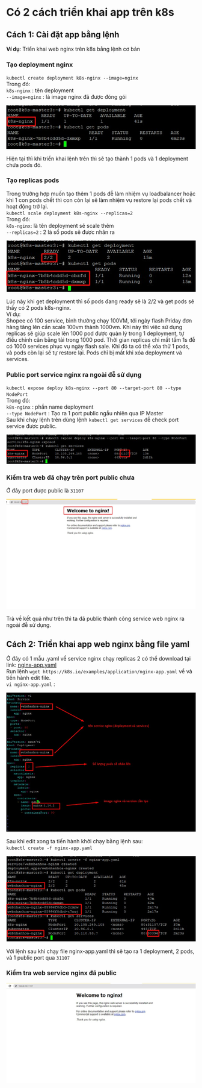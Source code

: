 # Có 2 cách triển khai app trên k8s
## Cách 1: Cài đặt app bằng lệnh
**Ví dụ**: Triển khai web nginx trên k8s bằng lệnh cơ bản  
### Tạo deployment nginx
`kubectl create deployment k8s-nginx --image=nginx`  
Trong đó:  
`k8s-nginx` : tên deployment  
`--image=nginx` : là image nginx đã được đóng gói  

<img src="/images/nginx-deployment.jpg">  

Hiện tại thì khi triển khai lệnh trên thì sẽ tạo thành 1 pods và 1 deployment chứa pods đó.  
### Tạo replicas pods
Trong trường hợp muốn tạo thêm 1 pods đễ làm nhiệm vụ loadbalancer hoặc khi 1 con pods chết thì con còn lại sẽ làm nhiệm vụ restore lại pods chết và hoạt động trở lại.  
`kubectl scale deployment k8s-nginx --replicas=2`  
Trong đó:  
`k8s-nginx`: là tên deployment sẽ scale thêm  
`--replicas=2` : 2 là số pods sẽ được nhân ra  

<img src="/images/nginx-deployment1.jpg">  

Lúc này khi get deployment thì số pods đang ready sẽ là 2/2 và get pods sẽ thấy có 2 pods k8s-nginx.  
Ví dụ:  
Shopee có 100 service, bình thường chạy 100VM, tới ngày flash Priday đơn hàng tăng lên cần scale 100vm thành 1000vm. Khi này thì việc sử dụng replicas sẽ giúp scale lên 1000 pod được quản lý trong 1 deployment, tự điều chỉnh cân bằng tải trong 1000 pod. Thời gian replicas chỉ mất tầm 1s đễ có 1000 services phục vụ ngày flash sale.
Khi đó ta có thể xóa thử 1 pods, và pods còn lại sẽ tự restore lại. Pods chỉ bị mất khi xóa deployment và services.  
### Public port service nginx ra ngoài đễ sử dụng
`kubectl expose deploy k8s-nginx --port 80 --target-port 80 --type NodePort`  
Trong đó:  
`k8s-nginx` : phần name deployment  
`--type NodePort` : Tạo ra 1 port public ngẫu nhiên qua IP Master  
Sau khi chạy lệnh trên dùng lệnh `kubectl get services` đễ check port service được public.  

<img src="/images/nginx-deployment2.jpg"> 

### Kiểm tra web đã chạy trên port public chưa
Ở đây port được public là `31107`  

<img src="/images/nginx-deployment3.jpg"> 

Trả về kết quả như trên thì ta đã public thành công service web nginx ra ngoài đễ sử dụng.  
## Cách 2: Triển khai app web nginx bằng file yaml
Ở đây có 1 mẫu .yaml về service nginx chạy replicas 2 có thể download tại link: [nginx-app.yaml](/yaml/nginx-app.yaml)  
Run lệnh `wget https://k8s.io/examples/application/nginx-app.yaml` về và tiến hành edit file.  
`vi nginx-app.yaml` :  

<img src="/images/nginx-deployment4.jpg"> 

Sau khi edit xong ta tiến hành khởi chạy bằng lệnh sau:  
`kubectl create -f nginx-app.yaml`  

<img src="/images/nginx-deployment5.jpg"> 

Với lệnh sau khi chạy file nginx-app.yaml thì sẽ tạo ra 1 deployment, 2 pods, và 1 public port qua `31107`  
### Kiểm tra web service nginx đã public

<img src="/images/nginx-app.jpg"> 

                                  
